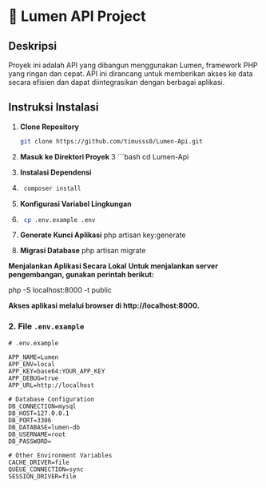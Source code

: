 # 🌟 Lumen API Project

## Deskripsi
Proyek ini adalah API yang dibangun menggunakan Lumen, framework PHP yang ringan dan cepat. API ini dirancang untuk memberikan akses ke data secara efisien dan dapat diintegrasikan dengan berbagai aplikasi.

## Instruksi Instalasi

1. **Clone Repository**
   ```bash
   git clone https://github.com/timusss0/Lumen-Api.git


2. **Masuk ke Direktori Proyek**
3 ```bash
   cd Lumen-Api
   
4. **Instalasi Dependensi**
5. ```bash
    composer install

6.  **Konfigurasi Variabel Lingkungan**
8. ```bash
    cp .env.example .env

9. **Generate Kunci Aplikasi**
    php artisan key:generate

10. **Migrasi Database**
    php artisan migrate
   
**Menjalankan Aplikasi Secara Lokal**
**Untuk menjalankan server pengembangan, gunakan perintah berikut:**

php -S localhost:8000 -t public

**Akses aplikasi melalui browser di http://localhost:8000.**

### 2. File `.env.example`

```plaintext
# .env.example

APP_NAME=Lumen
APP_ENV=local
APP_KEY=base64:YOUR_APP_KEY
APP_DEBUG=true
APP_URL=http://localhost

# Database Configuration
DB_CONNECTION=mysql
DB_HOST=127.0.0.1
DB_PORT=3306
DB_DATABASE=lumen-db
DB_USERNAME=root
DB_PASSWORD=

# Other Environment Variables
CACHE_DRIVER=file
QUEUE_CONNECTION=sync
SESSION_DRIVER=file
